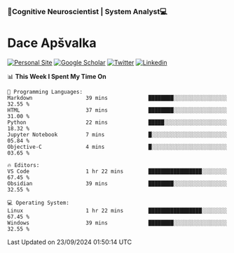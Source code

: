 ### 🧠Cognitive Neuroscientist | System Analyst💻
# Dace Apšvalka

[![Personal Site](https://img.shields.io/badge/website-teal?style=for-the-badge&logo=About.me&logoColor=white)](https://dcdace.net/)
[![Google Scholar](https://img.shields.io/badge/Scholar-yellow?style=for-the-badge&logo=googlescholar&logoColor=ffffff)](https://scholar.google.com/citations?hl=en&user=W8q0HBkAAAAJ&view_op=list_works&sortby=pubdate)
[![Twitter](https://img.shields.io/badge/Twitter-1DA1F2?logo=twitter&logoColor=white&style=for-the-badge)](https://twitter.com/dcdace)
[![Linkedin](https://img.shields.io/badge/linkedin-0077B5?logo=linkedin&logoColor=white&style=for-the-badge)](https://www.linkedin.com/in/dace-apsvalka/)

<!--
[![Dace's wakatime stats](https://github-readme-stats.vercel.app/api/wakatime?username=dcdace&theme=react&layout=compact&custom_title=Coding+past+7+days&v=2)](https://github.com/dcdace/dcdace)


[![github](https://img.shields.io/github/followers/dcdace?logo=github&style=plastic)](https://github.com/dcdace?tab=followers "GitHub followers")
[![wakatime](https://wakatime.com/badge/user/6e7556d3-b1db-4eef-a7e8-9bad735fc27e.svg?style=plastic?v=2)](https://wakatime.com/@6e7556d3-b1db-4eef-a7e8-9bad735fc27e "Total time coded since Feb 28 2022")

[![twitter](https://img.shields.io/twitter/follow/dcdace?label=followers&logo=twitter&color=%23007ec6&style=plastic)](https://twitter.com/dcdace "Twitter followers")

[![Dace's languages](https://github-readme-stats-one-nu-13.vercel.app/api/top-langs/?username=dcdace&langs_count=10&theme=nord&layout=compact)](https://github.com/anuraghazra/github-readme-stats) 
[![Dace's GitHub stats](https://github-readme-stats-one-nu-13.vercel.app/api?username=dcdace&theme=dracula&hide=prs,issues&count_private=true&show_icons=true&hide_rank=true&include_all_commits=true&hide_title=false&custom_title=GitHub+Stats)](https://github.com/anuraghazra/github-readme-stats)
-->

<!--START_SECTION:waka-->
📊 **This Week I Spent My Time On** 

```text
💬 Programming Languages: 
Markdown                 39 mins             ████████░░░░░░░░░░░░░░░░░   32.55 % 
HTML                     37 mins             ████████░░░░░░░░░░░░░░░░░   31.00 % 
Python                   22 mins             █████░░░░░░░░░░░░░░░░░░░░   18.32 % 
Jupyter Notebook         7 mins              █░░░░░░░░░░░░░░░░░░░░░░░░   05.84 % 
Objective-C              4 mins              █░░░░░░░░░░░░░░░░░░░░░░░░   03.65 % 

🔥 Editors: 
VS Code                  1 hr 22 mins        █████████████████░░░░░░░░   67.45 % 
Obsidian                 39 mins             ████████░░░░░░░░░░░░░░░░░   32.55 % 

💻 Operating System: 
Linux                    1 hr 22 mins        █████████████████░░░░░░░░   67.45 % 
Windows                  39 mins             ████████░░░░░░░░░░░░░░░░░   32.55 % 
```


 Last Updated on 23/09/2024 01:50:14 UTC
<!--END_SECTION:waka-->

